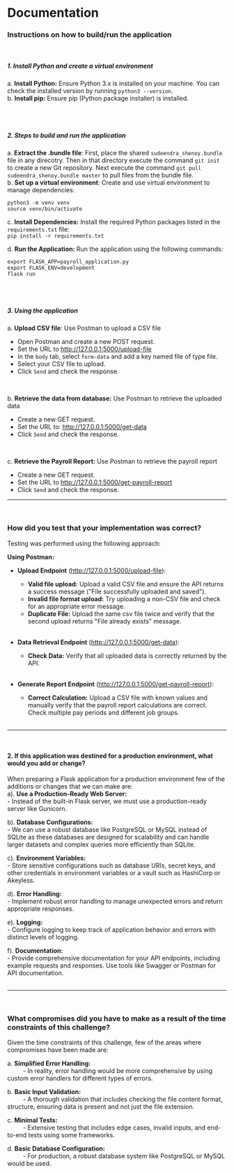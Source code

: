 # Documentation #



### Instructions on how to build/run the application ### 

<br>

##### 1. Install Python and create a virtual environment #####
a. **Install Python:** Ensure Python 3.x is installed on your machine. You can check the installed version by running ```python3 --version```.<br>
b. **Install pip:** Ensure pip (Python package installer) is installed.<br>

<br><br>

##### 2. Steps to build and run the application ##### 
a. **Extract the .bundle file**: First, place the shared `sudeendra_shenoy.bundle` file in any direcotry. Then in that directory execute the command `git init` to create a new Git repository. Next execute the command `git pull sudeendra_shenoy.bundle master` to pull files from the bundle file. <br>
b. **Set up a virtual environment**: Create and use virtual environment to manage dependencies: <br>
```
python3 -m venv venv
source venv/bin/activate
```
c. **Install Dependencies:** Install the required Python packages listed in the `requirements.txt` file:<br>
    ```pip install -r requirements.txt``` <br>

d. **Run the Application:** Run the application using the following commands:<br>
```
export FLASK_APP=payroll_application.py
export FLASK_ENV=development
flask run
```
<br><br>

##### 3. Using the application ##### 



a. **Upload CSV file**: Use Postman to upload a CSV file
* Open Postman and create a new POST request.
* Set the URL to http://127.0.0.1:5000/upload-file
* In the `body` tab, select `form-data` and add a key named file of type file.
* Select your CSV file to upload.
* Click `Send` and check the response.

<br>

b. **Retrieve the data from database:** Use Postman to retrieve the uploaded data
* Create a new GET request.
* Set the URL to: http://127.0.0.1:5000/get-data
* Click `Send` and check the response.

<br>

c. **Retrieve the Payroll Report:** Use Postman to retrieve the payroll report
* Create a new GET request.
* Set the URL to http://127.0.0.1:5000/get-payroll-report
* Click `Send` and check the response.



___

<br>


###  How did you test that your implementation was correct?
Testing was performed using the following approach: <br>

**Using Postman:** <br>
* **Upload Endpoint** (http://127.0.0.1:5000/upload-file):
  * **Valid file upload:**  Upload a valid CSV file and ensure the API returns a success message ("File successfully uploaded and saved"). <br>
  * **Invalid file format upload:**  Try uploading a non-CSV file and check for an appropriate error message.
  * **Duplicate File:**  Upload the same csv file twice and verify that the second upload returns "File already exists" message. <br><br>

* **Data Retrieval Endpoint** (http://127.0.0.1:5000/get-data):
  * **Check Data:** Verify that all uploaded data is correctly returned by the API. <br><br>

* **Generate Report Endpoint** (http://127.0.0.1:5000/get-payroll-report):
  * **Correct Calculation:** Upload a CSV file with known values and manually verify that the payroll report calculations are correct. Check multiple pay periods and different job groups. <br><br>

___

<br>

#### 2. If this application was destined for a production environment, what would you add or change?
When preparing a Flask application for a production environment few of the additions or changes that we can make are: <br>
   a). **Use a Production-Ready Web Server:** <br>
       - Instead of the built-in Flask server, we must use a production-ready server like Gunicorn.
   
   b). **Database Configurations:** <br>
       - We can use a robust database like PostgreSQL or MySQL instead of SQLite as these databases are designed for scalability and can handle larger datasets and complex queries more efficiently than SQLite.
   
   c). **Environment Variables:** <br>
       - Store sensitive configurations such as database URIs, secret keys, and other credentials in environment variables or a vault such as HashiCorp or  Akeyless.

   d). **Error Handling:** <br>
       - Implement robust error handling to manage unexpected errors and return appropriate responses.

   e). **Logging:** <br>
       - Configure logging to keep track of application behavior and errors with distinct levels of logging.

   f). **Documentation:** <br>
       - Provide comprehensive documentation for your API endpoints, including example requests and responses. Use tools like Swagger or Postman for API documentation.<br><br>

___

<br>

### What compromises did you have to make as a result of the time constraints of this challenge?
Given the time constraints of this challenge, few of the areas where compromises have been made are:<br>

a. **Simplified Error Handling:** <br>
&emsp; &emsp; - In reality, error handling would be more comprehensive by using custom error handlers for different types of errors.

b. **Basic Input Validation:** <br>
&emsp; &emsp; - A thorough validation that includes checking the file content format, structure, ensuring data is present and not just the file extension.

c. **Minimal Tests:** <br>
&emsp; &emsp; - Extensive testing that includes edge cases, invalid inputs, and end-to-end tests using some frameworks.

d. **Basic Database Configuration:** <br>
&emsp; &emsp; - For production, a robust database system like PostgreSQL or MySQL would be used.
